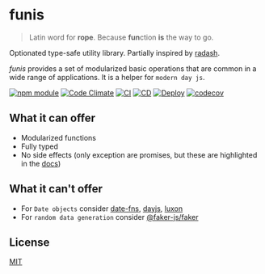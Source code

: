# funis

> Latin word for **rope**. Because **fun**ction **is** the way to go.

Optionated type-safe utility library. Partially inspired by [radash](https://www.npmjs.com/package/radash).

_funis_ provides a set of modularized basic operations that are common in a wide range of applications. It is a helper for `modern day js`.

[![npm module](https://badge.fury.io/js/funis.svg)](https://www.npmjs.org/package/funis)
[![Code Climate](https://codeclimate.com/github/Joao-Arthur/funis/badges/gpa.svg)](https://codeclimate.com/github/Joao-Arthur/funis)
[![CI](https://github.com/Joao-Arthur/funis/actions/workflows/ci.yaml/badge.svg)](https://github.com/Joao-Arthur/funis/actions/workflows/ci.yaml)
[![CD](https://github.com/Joao-Arthur/funis/actions/workflows/cd.yaml/badge.svg)](https://github.com/Joao-Arthur/funis/actions/workflows/cd.yaml)
[![Deploy](https://github.com/Joao-Arthur/funis/actions/workflows/deploy.yaml/badge.svg)](https://github.com/Joao-Arthur/funis/actions/workflows/deploy.yaml)
[![codecov](https://codecov.io/gh/Joao-Arthur/funis/branch/main/graph/badge.svg?token=9FI5PDDFB3)](https://codecov.io/gh/Joao-Arthur/funis)

## What it can offer

  - Modularized functions
  - Fully typed
  - No side effects (only exception are promises, but these are highlighted in the [docs](https://joao-arthur.github.io/funis/))

## What it can't offer

  - For `Date objects` consider [date-fns](https://www.npmjs.com/package/date-fns), [dayjs](https://www.npmjs.com/package/dayjs), [luxon](https://www.npmjs.com/package/luxon)
  - For `random data generation` consider [@faker-js/faker](https://www.npmjs.com/package/@faker-js/faker)

## License

[MIT](LICENSE)
